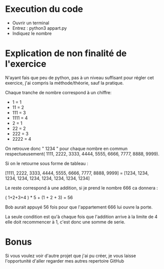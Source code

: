 # Execution du code

- Ouvrir un terminal
- Entrez : python3 appart.py
- Indiquez le nombre

# Explication de non finalité de l'exercice

N'ayant fais que peu de python, pas à un niveau suffisant pour régler cet exercice, j'ai compris la méthode/théorie, sauf la pratique.

Chaque tranche de nombre correspond à un chiffre:

- 1 = 1
- 11 = 2
- 111 = 3
- 1111 = 4
- 2 = 1
- 22 = 2 
- 222 = 3
- 2222 = 4

On retrouve donc " 1234 " pour chaque nombre en commun respectueusement( 1111, 2222, 3333, 4444, 5555, 6666, 7777, 8888, 9999).

Si on le retourne sous forme de tableau :

[1111, 2222, 3333, 4444, 5555, 6666, 7777, 8888, 9999] = [1234, 1234, 1234, 1234, 1234, 1234, 1234, 1234, 1234]


Le reste correspond à une addition, si je prend le nombre 666 ca donnera :

( 1+2+3+4 ) * 5 + (1 + 2 + 3) = 56


Bob aurait appuyé 56 fois pour que l'appartement 666 lui ouvre la porte.

La seule condition est qu'à chaque fois que l'addition arrive à la limite de 4 elle doit recommencer à 1, c'est donc une somme de serie.

# Bonus

Si vous voulez voir d'autre projet que j'ai pu créer, je vous laisse l'opportunité d'aller regarder mes autres repertoire GitHub